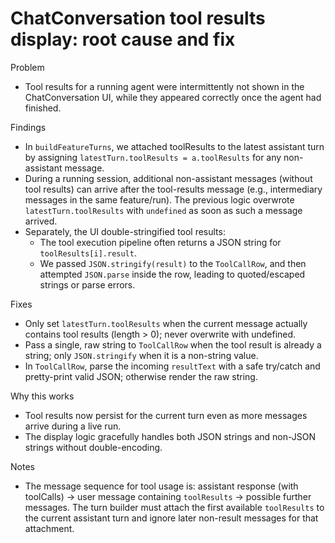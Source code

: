 # ChatConversation tool results display: root cause and fix

Problem

- Tool results for a running agent were intermittently not shown in the ChatConversation UI, while they appeared correctly once the agent had finished.

Findings

- In `buildFeatureTurns`, we attached toolResults to the latest assistant turn by assigning `latestTurn.toolResults = a.toolResults` for any non-assistant message.
- During a running session, additional non-assistant messages (without tool results) can arrive after the tool-results message (e.g., intermediary messages in the same feature/run). The previous logic overwrote `latestTurn.toolResults` with `undefined` as soon as such a message arrived.
- Separately, the UI double-stringified tool results:
  - The tool execution pipeline often returns a JSON string for `toolResults[i].result`.
  - We passed `JSON.stringify(result)` to the `ToolCallRow`, and then attempted `JSON.parse` inside the row, leading to quoted/escaped strings or parse errors.

Fixes

- Only set `latestTurn.toolResults` when the current message actually contains tool results (length > 0); never overwrite with undefined.
- Pass a single, raw string to `ToolCallRow` when the tool result is already a string; only `JSON.stringify` when it is a non-string value.
- In `ToolCallRow`, parse the incoming `resultText` with a safe try/catch and pretty-print valid JSON; otherwise render the raw string.

Why this works

- Tool results now persist for the current turn even as more messages arrive during a live run.
- The display logic gracefully handles both JSON strings and non-JSON strings without double-encoding.

Notes

- The message sequence for tool usage is: assistant response (with toolCalls) → user message containing `toolResults` → possible further messages. The turn builder must attach the first available `toolResults` to the current assistant turn and ignore later non-result messages for that attachment.
